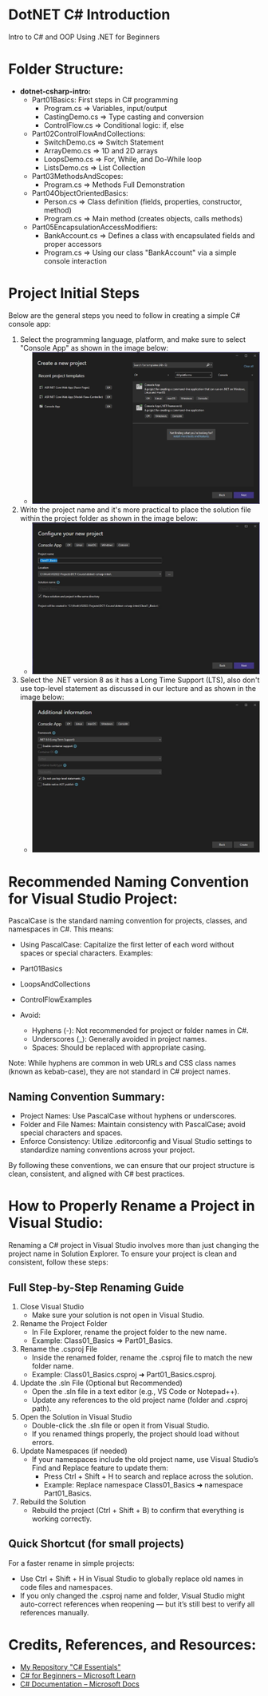 # DotNET C# Introduction
Intro to C# and OOP Using .NET for Beginners

# Folder Structure:
- **dotnet-csharp-intro:**
    - Part01Basics: First steps in C# programming
        - Program.cs => Variables, input/output
        - CastingDemo.cs => Type casting and conversion
        - ControlFlow.cs => Conditional logic: if, else
    - Part02ControlFlowAndCollections: 
        - SwitchDemo.cs => Switch Statement
        - ArrayDemo.cs => 1D and 2D arrays
        - LoopsDemo.cs => For, While, and Do-While loop
        - ListsDemo.cs => List Collection
    - Part03MethodsAndScopes:
        - Program.cs => Methods Full Demonstration
    - Part04ObjectOrientedBasics:
        - Person.cs => Class definition (fields, properties, constructor, method)
        - Program.cs => Main method (creates objects, calls methods)
    - Part05EncapsulationAccessModifiers:
        - BankAccount.cs => Defines a class with encapsulated fields and proper accessors
        - Program.cs => Using our class "BankAccount" via a simple console interaction

# Project Initial Steps
Below are the general steps you need to follow in creating a simple C# console app:
1. Select the programming language, platform, and make sure to select 
"Console App" as shown in the image below:
    - ![Project Setup 1](./img-repo/Step1-Project-Initial-Options.jpg)
2. Write the project name and it's more practical to place the solution file within the project folder as shown in the image below:
    - ![Project Setup 2](./img-repo/Step2-Project-Info.jpg)
3. Select the .NET version 8 as it has a Long Time Support (LTS), also don't use top-level statement as discussed in our lecture and as shown in the image below:
    - ![Project Setup 3](./img-repo/Step3-Project-Final-Setting.jpg)

# Recommended Naming Convention for Visual Studio Project:
PascalCase is the standard naming convention for projects, classes, and namespaces in C#. This means:
- Using PascalCase: Capitalize the first letter of each word without spaces or special characters.
Examples:
 - Part01Basics
 - LoopsAndCollections
 - ControlFlowExamples

- Avoid:
    - Hyphens (-): Not recommended for project or folder names in C#.
    - Underscores (_): Generally avoided in project names.
    - Spaces: Should be replaced with appropriate casing.

Note: While hyphens are common in web URLs and CSS class names (known as kebab-case), they are not standard in C# project names.

## Naming Convention Summary:
- Project Names: Use PascalCase without hyphens or underscores.
- Folder and File Names: Maintain consistency with PascalCase; avoid special characters and spaces.
- Enforce Consistency: Utilize .editorconfig and Visual Studio settings to standardize naming conventions across your project.

By following these conventions, we can ensure that our project structure is clean, consistent, and aligned with C# best practices.

# How to Properly Rename a Project in Visual Studio:
Renaming a C# project in Visual Studio involves more than just changing the project name in Solution Explorer. To ensure your project is clean and consistent, follow these steps:
## Full Step-by-Step Renaming Guide
1. Close Visual Studio
    - Make sure your solution is not open in Visual Studio.
2. Rename the Project Folder
    - In File Explorer, rename the project folder to the new name.
    - Example: Class01_Basics => Part01_Basics.
3. Rename the .csproj File
    - Inside the renamed folder, rename the .csproj file to match the new folder name.
    - Example: Class01_Basics.csproj ➜ Part01_Basics.csproj.
4. Update the .sln File (Optional but Recommended)
    - Open the .sln file in a text editor (e.g., VS Code or Notepad++).
    - Update any references to the old project name (folder and .csproj path).
5. Open the Solution in Visual Studio
    - Double-click the .sln file or open it from Visual Studio.
    - If you renamed things properly, the project should load without errors.
6. Update Namespaces (if needed)
    - If your namespaces include the old project name, use Visual Studio’s Find and Replace feature to update them:
        - Press Ctrl + Shift + H to search and replace across the solution.
        - Example: Replace namespace Class01_Basics ➜ namespace Part01_Basics.
7. Rebuild the Solution
    - Rebuild the project (Ctrl + Shift + B) to confirm that everything is working correctly.

## Quick Shortcut (for small projects)
For a faster rename in simple projects:
- Use Ctrl + Shift + H in Visual Studio to globally replace old names in code files and namespaces.
- If you only changed the .csproj name and folder, Visual Studio might auto-correct references when reopening — but it’s still best to verify all references manually.

# Credits, References, and Resources:
- [My Repository "C# Essentials"](https://github.com/anmarjarjees/csharp-essentials)
- [C# for Beginners – Microsoft Learn](https://learn.microsoft.com/en-us/training/paths/get-started-c-sharp-part-1/)
- [C# Documentation – Microsoft Docs](https://learn.microsoft.com/en-us/dotnet/csharp/)